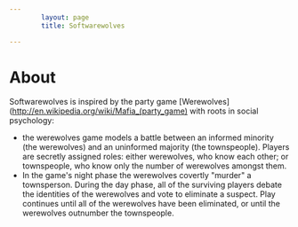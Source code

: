 ```yaml
---
        layout: page
        title: Softwarewolves

---
```


About
=====

Softwarewolves is inspired by the party game [Werewolves](http://en.wikipedia.org/wiki/Mafia_(party_game) with roots in social psychology: 
- the werewolves game models a battle between an informed minority (the werewolves) and an uninformed majority (the townspeople). Players are secretly assigned roles: either werewolves, who know each other; or townspeople, who know only the number of werewolves amongst them. 
- In the game's night phase the werewolves covertly "murder" a townsperson. During the day phase, all of the surviving players debate the identities of the werewolves and vote to eliminate a suspect. Play continues until all of the werewolves have been eliminated, or until the werewolves outnumber the townspeople. 

